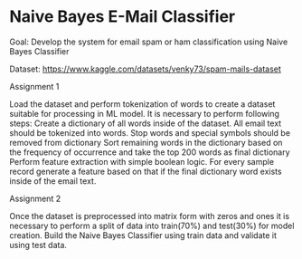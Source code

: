 # Naive Bayes E-Mail Classifier


Goal: Develop the system for email spam or ham classification using Naive Bayes Classifier

Dataset: https://www.kaggle.com/datasets/venky73/spam-mails-dataset


Assignment 1

Load the dataset and perform tokenization of words to create a dataset suitable for processing in ML model. It is necessary to perform following steps:
Create a dictionary of all words inside of the dataset. All email text should be tokenized into words. 
Stop words and special symbols should be removed from dictionary
Sort remaining words in the dictionary based on the frequency of occurrence and take the top 200 words as final dictionary
Perform feature extraction with simple boolean logic. For every sample record generate a feature based on that if the final dictionary word exists inside of the email text.


Assignment 2

Once the dataset is preprocessed into matrix form with zeros and ones it is necessary to perform a split of data into train(70%) and test(30%) for model creation. Build the Naive Bayes Classifier using train data and validate it using test data. 
